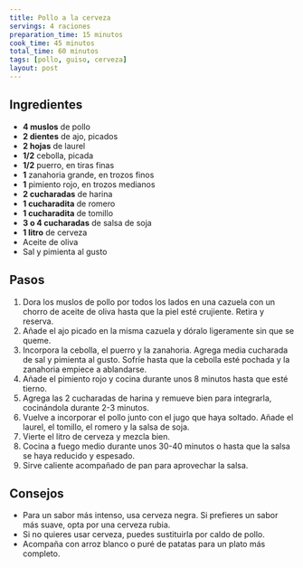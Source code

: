 ```yaml
---
title: Pollo a la cerveza
servings: 4 raciones
preparation_time: 15 minutos
cook_time: 45 minutos
total_time: 60 minutos
tags: [pollo, guiso, cerveza]
layout: post
---
```


## Ingredientes

- **4 muslos** de pollo
- **2 dientes** de ajo, picados
- **2 hojas** de laurel
- **1/2** cebolla, picada
- **1/2** puerro, en tiras finas
- **1** zanahoria grande, en trozos finos
- **1** pimiento rojo, en trozos medianos
- **2 cucharadas** de harina
- **1 cucharadita** de romero
- **1 cucharadita** de tomillo
- **3 o 4 cucharadas** de salsa de soja
- **1 litro** de cerveza
- Aceite de oliva
- Sal y pimienta al gusto

## Pasos

1. Dora los muslos de pollo por todos los lados en una cazuela con un chorro de aceite de oliva hasta que la piel esté crujiente. Retira y reserva.
2. Añade el ajo picado en la misma cazuela y dóralo ligeramente sin que se queme.
3. Incorpora la cebolla, el puerro y la zanahoria. Agrega media cucharada de sal y pimienta al gusto. Sofríe hasta que la cebolla esté pochada y la zanahoria empiece a ablandarse.
4. Añade el pimiento rojo y cocina durante unos 8 minutos hasta que esté tierno.
5. Agrega las 2 cucharadas de harina y remueve bien para integrarla, cocinándola durante 2-3 minutos.
6. Vuelve a incorporar el pollo junto con el jugo que haya soltado. Añade el laurel, el tomillo, el romero y la salsa de soja.
7. Vierte el litro de cerveza y mezcla bien.
8. Cocina a fuego medio durante unos 30-40 minutos o hasta que la salsa se haya reducido y espesado.
9. Sirve caliente acompañado de pan para aprovechar la salsa.

## Consejos

- Para un sabor más intenso, usa cerveza negra. Si prefieres un sabor más suave, opta por una cerveza rubia.
- Si no quieres usar cerveza, puedes sustituirla por caldo de pollo.
- Acompaña con arroz blanco o puré de patatas para un plato más completo.
